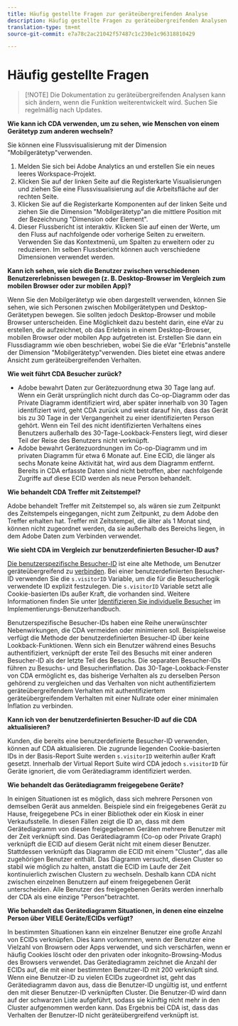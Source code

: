 ```yaml
---
title: Häufig gestellte Fragen zur geräteübergreifenden Analyse
description: Häufig gestellte Fragen zu geräteübergreifenden Analysen
translation-type: tm+mt
source-git-commit: e7a78c2ac21042f57487c1c230e1c96318810429

---
```



# Häufig gestellte Fragen

> [!NOTE] Die Dokumentation zu geräteübergreifenden Analysen kann sich ändern, wenn die Funktion weiterentwickelt wird. Suchen Sie regelmäßig nach Updates.

**Wie kann ich CDA verwenden, um zu sehen, wie Menschen von einem Gerätetyp zum anderen wechseln?**

Sie können eine Flussvisualisierung mit der Dimension "Mobilgerätetyp"verwenden.

1. Melden Sie sich bei Adobe Analytics an und erstellen Sie ein neues leeres Workspace-Projekt.
2. Klicken Sie auf der linken Seite auf die Registerkarte Visualisierungen und ziehen Sie eine Flussvisualisierung auf die Arbeitsfläche auf der rechten Seite.
3. Klicken Sie auf die Registerkarte Komponenten auf der linken Seite und ziehen Sie die Dimension "Mobilgerätetyp"an die mittlere Position mit der Bezeichnung "Dimension oder Element".
4. Dieser Flussbericht ist interaktiv. Klicken Sie auf einen der Werte, um den Fluss auf nachfolgende oder vorherige Seiten zu erweitern. Verwenden Sie das Kontextmenü, um Spalten zu erweitern oder zu reduzieren. Im selben Flussbericht können auch verschiedene Dimensionen verwendet werden.

**Kann ich sehen, wie sich die Benutzer zwischen verschiedenen Benutzererlebnissen bewegen (z. B. Desktop-Browser im Vergleich zum mobilen Browser oder zur mobilen App)?**

Wenn Sie den Mobilgerätetyp wie oben dargestellt verwenden, können Sie sehen, wie sich Personen zwischen Mobilgerätetypen und Desktop-Gerätetypen bewegen. Sie sollten jedoch Desktop-Browser und mobile Browser unterscheiden. Eine Möglichkeit dazu besteht darin, eine eVar zu erstellen, die aufzeichnet, ob das Erlebnis in einem Desktop-Browser, mobilen Browser oder mobilen App aufgetreten ist. Erstellen Sie dann ein Flussdiagramm wie oben beschrieben, wobei Sie die eVar "Erlebnis"anstelle der Dimension "Mobilgerätetyp"verwenden. Dies bietet eine etwas andere Ansicht zum geräteübergreifenden Verhalten.

**Wie weit führt CDA Besucher zurück?**

* Adobe bewahrt Daten zur Gerätezuordnung etwa 30 Tage lang auf. Wenn ein Gerät ursprünglich nicht durch das Co-op-Diagramm oder das Private Diagramm identifiziert wird, aber später innerhalb von 30 Tagen identifiziert wird, geht CDA zurück und weist darauf hin, dass das Gerät bis zu 30 Tage in der Vergangenheit zu einer identifizierten Person gehört. Wenn ein Teil des nicht identifizierten Verhaltens eines Benutzers außerhalb des 30-Tage-Lookback-Fensters liegt, wird dieser Teil der Reise des Benutzers nicht verknüpft.
* Adobe bewahrt Gerätezuordnungen im Co-op-Diagramm und im privaten Diagramm für etwa 6 Monate auf. Eine ECID, die länger als sechs Monate keine Aktivität hat, wird aus dem Diagramm entfernt. Bereits in CDA erfasste Daten sind nicht betroffen, aber nachfolgende Zugriffe auf diese ECID werden als neue Person behandelt.

**Wie behandelt CDA Treffer mit Zeitstempel?**

Adobe behandelt Treffer mit Zeitstempel so, als wären sie zum Zeitpunkt des Zeitstempels eingegangen, nicht zum Zeitpunkt, zu dem Adobe den Treffer erhalten hat. Treffer mit Zeitstempel, die älter als 1 Monat sind, können nicht zugeordnet werden, da sie außerhalb des Bereichs liegen, in dem Adobe Daten zum Verbinden verwendet.

**Wie sieht CDA im Vergleich zur benutzerdefinierten Besucher-ID aus?**

[Die benutzerspezifische Besucher-ID](../../implement/js-implementation/c-unique-visitors/visid-custom.md) ist eine alte Methode, um Benutzer geräteübergreifend zu [verbinden](../../implement/js-implementation/xdevice-visid/xdevice-connecting.md). Bei einer benutzerdefinierten Besucher-ID verwenden Sie die `s.visitorID` Variable, um die für die Besucherlogik verwendete ID explizit festzulegen. Die `s.visitorID` Variable setzt alle Cookie-basierten IDs außer Kraft, die vorhanden sind. Weitere Informationen finden Sie unter [Identifizieren Sie individuelle Besucher](../../implement/js-implementation/c-unique-visitors/visid-overview.md) im Implementierungs-Benutzerhandbuch.

Benutzerspezifische Besucher-IDs haben eine Reihe unerwünschter Nebenwirkungen, die CDA vermeiden oder minimieren soll. Beispielsweise verfügt die Methode der benutzerdefinierten Besucher-ID über keine Lookback-Funktionen. Wenn sich ein Benutzer während eines Besuchs authentifiziert, verknüpft der erste Teil des Besuchs mit einer anderen Besucher-ID als der letzte Teil des Besuchs. Die separaten Besucher-IDs führen zu Besuchs- und Besucherinflation. Das 30-Tage-Lookback-Fenster von CDA ermöglicht es, das bisherige Verhalten als zu derselben Person gehörend zu vergleichen und das Verhalten von nicht authentifiziertem geräteübergreifendem Verhalten mit authentifiziertem geräteübergreifendem Verhalten mit einer Nullrate oder einer minimalen Inflation zu verbinden.

**Kann ich von der benutzerdefinierten Besucher-ID auf die CDA aktualisieren?**

Kunden, die bereits eine benutzerdefinierte Besucher-ID verwenden, können auf CDA aktualisieren. Die zugrunde liegenden Cookie-basierten IDs in der Basis-Report Suite werden `s.visitorID` weiterhin außer Kraft gesetzt. Innerhalb der Virtual Report Suite wird CDA jedoch `s.visitorID` für Geräte ignoriert, die vom Gerätediagramm identifiziert werden.

**Wie behandelt das Gerätediagramm freigegebene Geräte?**

In einigen Situationen ist es möglich, dass sich mehrere Personen von demselben Gerät aus anmelden. Beispiele sind ein freigegebenes Gerät zu Hause, freigegebene PCs in einer Bibliothek oder ein Kiosk in einer Verkaufsstelle. In diesen Fällen zeigt die ID an, dass mit dem Gerätediagramm von diesen freigegebenen Geräten mehrere Benutzer mit der Zeit verknüpft sind. Das Gerätediagramm (Co-op oder Private Graph) verknüpft die ECID auf diesem Gerät nicht mit einem dieser Benutzer. Stattdessen verknüpft das Diagramm die ECID mit einem "Cluster", das alle zugehörigen Benutzer enthält. Das Diagramm versucht, diesen Cluster so stabil wie möglich zu halten, anstatt die ECID im Laufe der Zeit kontinuierlich zwischen Clustern zu wechseln. Deshalb kann CDA nicht zwischen einzelnen Benutzern auf einem freigegebenen Gerät unterscheiden. Alle Benutzer des freigegebenen Geräts werden innerhalb der CDA als eine einzige "Person"betrachtet.

**Wie behandelt das Gerätediagramm Situationen, in denen eine einzelne Person über VIELE Geräte/ECIDs verfügt?**

In bestimmten Situationen kann ein einzelner Benutzer eine große Anzahl von ECIDs verknüpfen. Dies kann vorkommen, wenn der Benutzer eine Vielzahl von Browsern oder Apps verwendet, und sich verschärfen, wenn er häufig Cookies löscht oder den privaten oder inkognito-Browsing-Modus des Browsers verwendet. Das Gerätediagramm zeichnet die Anzahl der ECIDs auf, die mit einer bestimmten Benutzer-ID mit 200 verknüpft sind. Wenn eine Benutzer-ID zu vielen ECIDs zugeordnet ist, geht das Gerätediagramm davon aus, dass die Benutzer-ID ungültig ist, und entfernt den mit dieser Benutzer-ID verknüpften Cluster. Die Benutzer-ID wird dann auf der schwarzen Liste aufgeführt, sodass sie künftig nicht mehr in den Cluster aufgenommen werden kann. Das Ergebnis bei CDA ist, dass das Verhalten der Benutzer-ID nicht geräteübergreifend verknüpft ist.

